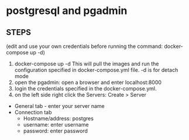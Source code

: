 # postgresql and pgadmin

## STEPS

(edit and use your own credentials before running the command: docker-compose up -d)

1. docker-compose up -d
This will pull the images and run the configuration specified in docker-compose.yml file. -d is for detach mode
2. open the pgadmin: open a browser and enter localhost:8000
3. login the credentials specified in the docker-compose.yml.
4. on the left side right click the Servers: Create > Server
  * General tab - enter your server name
  * Connection tab
    - Hostname/address: postgres
    - username: enter username
    - password: enter password
